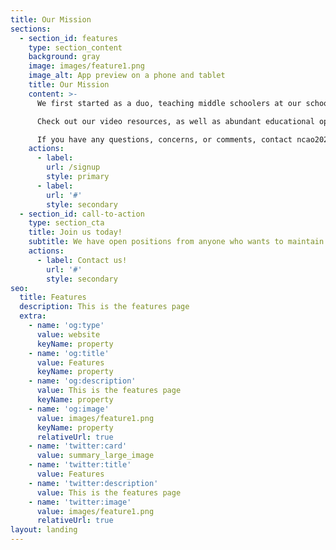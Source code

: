```yaml
---
title: Our Mission
sections:
  - section_id: features
    type: section_content
    background: gray
    image: images/feature1.png
    image_alt: App preview on a phone and tablet
    title: Our Mission
    content: >-
      We first started as a duo, teaching middle schoolers at our school. The rising demand in computer science jobs, and the importance of STEM proficiency in a modern society is why we wanted to ensure younger individuals of our generation have the capacity to appreciate sciences and engineering. 

      Check out our video resources, as well as abundant educational oppotunities we display on our site. 

      If you have any questions, concerns, or comments, contact ncao2023@chadwickschool.org, or atsuboi2024@chadwickschool.org.
    actions:
      - label: 
        url: /signup
        style: primary
      - label: 
        url: '#'
        style: secondary
  - section_id: call-to-action
    type: section_cta
    title: Join us today!
    subtitle: We have open positions from anyone who wants to maintain and update our website, to actually teaching students!
    actions:
      - label: Contact us!
        url: '#'
        style: secondary
seo:
  title: Features
  description: This is the features page
  extra:
    - name: 'og:type'
      value: website
      keyName: property
    - name: 'og:title'
      value: Features
      keyName: property
    - name: 'og:description'
      value: This is the features page
      keyName: property
    - name: 'og:image'
      value: images/feature1.png
      keyName: property
      relativeUrl: true
    - name: 'twitter:card'
      value: summary_large_image
    - name: 'twitter:title'
      value: Features
    - name: 'twitter:description'
      value: This is the features page
    - name: 'twitter:image'
      value: images/feature1.png
      relativeUrl: true
layout: landing
---
```

